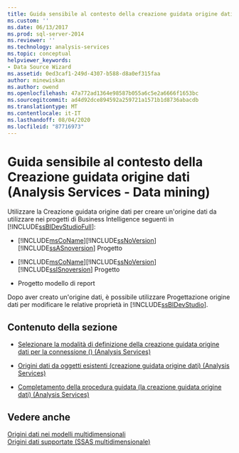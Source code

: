 ```yaml
---
title: Guida sensibile al contesto della creazione guidata origine dati (Analysis Services) | Microsoft Docs
ms.custom: ''
ms.date: 06/13/2017
ms.prod: sql-server-2014
ms.reviewer: ''
ms.technology: analysis-services
ms.topic: conceptual
helpviewer_keywords:
- Data Source Wizard
ms.assetid: 0ed3caf1-249d-4307-b588-d8a0ef315faa
author: minewiskan
ms.author: owend
ms.openlocfilehash: 47a772ad1364e98587b055a6c5e2a6666f1653bc
ms.sourcegitcommit: ad4d92dce894592a259721a1571b1d8736abacdb
ms.translationtype: MT
ms.contentlocale: it-IT
ms.lasthandoff: 08/04/2020
ms.locfileid: "87716973"
---
```

# <a name="data-source-wizard-f1-help-analysis-services"></a>Guida sensibile al contesto della Creazione guidata origine dati (Analysis Services - Data mining)
  Utilizzare la Creazione guidata origine dati per creare un'origine dati da utilizzare nei progetti di Business Intelligence seguenti in [!INCLUDE[ssBIDevStudioFull](../includes/ssbidevstudiofull-md.md)]:  
  
-   [!INCLUDE[msCoName](../includes/msconame-md.md)][!INCLUDE[ssNoVersion](../includes/ssnoversion-md.md)] [!INCLUDE[ssASnoversion](../includes/ssasnoversion-md.md)] Progetto  
  
-   [!INCLUDE[msCoName](../includes/msconame-md.md)][!INCLUDE[ssNoVersion](../includes/ssnoversion-md.md)] [!INCLUDE[ssISnoversion](../includes/ssisnoversion-md.md)] Progetto  
  
-   Progetto modello di report  
  
 Dopo aver creato un'origine dati, è possibile utilizzare Progettazione origine dati per modificare le relative proprietà in [!INCLUDE[ssBIDevStudio](../includes/ssbidevstudio-md.md)].  
  
## <a name="in-this-section"></a>Contenuto della sezione  
  
-   [Selezionare la modalità di definizione della creazione guidata origine dati per la connessione &#40;&#41; &#40;Analysis Services&#41;](select-how-to-define-the-connection-data-source-wizard-analysis-services.md)  
  
-   [Origini dati da oggetti esistenti &#40;creazione guidata origine dati&#41; &#40;Analysis Services&#41;](data-sources-from-existing-objects-data-source-wizard-analysis-services.md)  
  
-   [Completamento della procedura guidata &#40;la creazione guidata origine dati&#41; &#40;Analysis Services&#41;](completing-the-wizard-data-source-wizard-analysis-services.md)  
  
## <a name="see-also"></a>Vedere anche  
 [Origini dati nei modelli multidimensionali](multidimensional-models/data-sources-in-multidimensional-models.md)   
 [Origini dati supportate &#40;SSAS multidimensionale&#41;](multidimensional-models/supported-data-sources-ssas-multidimensional.md)  
  
  
